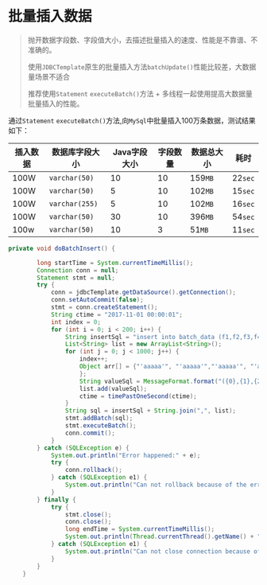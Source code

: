 ### 

# 批量插入数据

> 抛开数据字段数、字段值大小，去描述批量插入的速度、性能是不靠谱、不准确的。
>
> 使用`JDBCTemplate`原生的批量插入方法`batchUpdate()`性能比较差，大数据量场景不适合
>
> 推荐使用`Statement`  `executeBatch()`方法 + 多线程一起使用提高大数据量批量插入的性能。



通过`Statement` `executeBatch()`方法,向`MySql`中批量插入100万条数据，测试结果如下：

| 插入数据 | 数据库字段大小 | Java字段大小 | 字段数量 | 数据总大小 | 耗时    |
| -------- | -------------- | ------------ | -------- | ---------- | ------- |
| 100W     | `varchar(50)`  | 10           | 10       | 159`MB`    | 22`sec` |
| 100W     | `varchar(50)`  | 5            | 10       | 102`MB`    | 15`sec` |
| 100W     | `varchar(255)` | 5            | 10       | 102`MB`    | 16`sec` |
| 100W     | `varchar(50)`  | 30           | 10       | 396`MB`    | 54`sec` |
| 100w     | `varchar(50)`  | 10           | 3        | 51`MB`     | 11`sec` |



```java
private void doBatchInsert() {

        long startTime = System.currentTimeMillis();
        Connection conn = null;
        Statement stmt = null;
        try {
            conn = jdbcTemplate.getDataSource().getConnection();
            conn.setAutoCommit(false);
            stmt = conn.createStatement();
            String ctime = "2017-11-01 00:00:01";
            int index = 0;
            for (int i = 0; i < 200; i++) {
                String insertSql = "insert into batch_data (f1,f2,f3,f4,f5,f6,f7,f8,f9,f10) values";
                List<String> list = new ArrayList<String>();
                for (int j = 0; j < 1000; j++) {
                    index++;
                    Object arr[] = {"'aaaaa'", "'aaaaa'","'aaaaa'", "'aaaaa'","'aaaaa'","'aaaaa'", "'aaaaa'", "'aaaaa'","'aaaaa'","'aaaaa'"
                    };
                    String valueSql = MessageFormat.format("({0},{1},{2},{3},{4},{5},{6},{7},{8},{9})", arr);
                    list.add(valueSql);
                    ctime = timePastOneSecond(ctime);
                }
                String sql = insertSql + String.join(",", list);
                stmt.addBatch(sql);
                stmt.executeBatch();
                conn.commit();
            }
        } catch (SQLException e) {
            System.out.println("Error happened:" + e);
            try {
                conn.rollback();
            } catch (SQLException e1) {
                System.out.println("Can not rollback because of the error:'" + e + "'.");
            }
        } finally {
            try {
                stmt.close();
                conn.close();
                long endTime = System.currentTimeMillis();
                System.out.println(Thread.currentThread().getName() + "耗时：" + toDhmsStyle((endTime - startTime) / 1000) + ".");
            } catch (SQLException e1) {
                System.out.println("Can not close connection because of the error:'" + e1 + "'.");
            }
        }
    }
```

